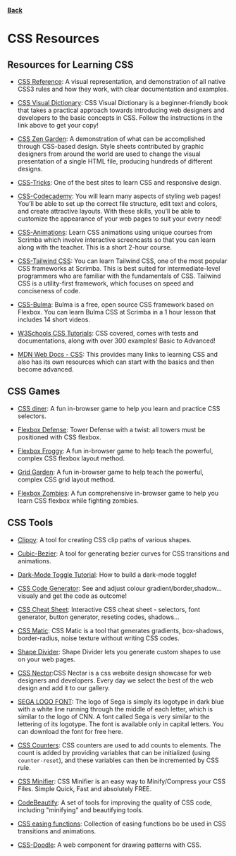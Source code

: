 **[Back](/README.md/)**

# CSS Resources

## Resources for Learning CSS

- [CSS Reference](https://cssreference.io): A visual representation, and demonstration of all native CSS3 rules and how they work, with clear documentation and examples.

- [CSS Visual Dictionary](https://b-ok.asia/book/3705299/e48774?dsource=recommend): CSS Visual Dictionary is a beginner-friendly book that takes a practical approach towards introducing web designers and developers to the basic concepts in CSS. Follow the instructions in the link above to get your copy!

- [CSS Zen Garden](http://www.csszengarden.com/): A demonstration of what can be accomplished through CSS-based design. Style sheets contributed by graphic designers from around the world are used to change the visual presentation of a single HTML file, producing hundreds of different designs.

- [CSS-Tricks](https://css-tricks.com/): One of the best sites to learn CSS and responsive design.

- [CSS-Codecademy](https://www.codecademy.com/learn/learn-css): You will learn many aspects of styling web pages! You’ll be able to set up the correct file structure, edit text and colors, and create attractive layouts. With these skills, you’ll be able to customize the appearance of your web pages to suit your every need!

- [CSS-Animations](https://scrimba.com/learn/cssanimations#): Learn CSS animations using unique courses from Scrimba which involve interactive screencasts so that you can learn along with the teacher. This is a short 2-hour course.

- [CSS-Tailwind CSS](https://scrimba.com/learn/tailwind): You can learn Tailwind CSS, one of the most popular CSS frameworks at Scrimba. This is best suited for intermediate-level programmers who are familiar with the fundamentals of CSS. Tailwind CSS is a utility-first framework, which focuses on speed and conciseness of code.

- [CSS-Bulma](https://scrimba.com/learn/bulma): Bulma is a free, open source CSS framework based on Flexbox. You can learn Bulma CSS at Scrimba in a 1 hour lesson that includes 14 short videos.
- [W3Schools CSS Tutorials](https://www.w3schools.com/css/default.asp): CSS covered, comes with tests and documentations, along with over 300 examples! Basic to Advanced!

- [MDN Web Docs - CSS](https://developer.mozilla.org/en-US/docs/Web/CSS): This provides many links to learning CSS and also has its own resources which can start with the basics and then become advanced.

## CSS Games

- [CSS diner](https://flukeout.github.io/): A fun in-browser game to help you learn and practice CSS selectors.

- [Flexbox Defense](http://www.flexboxdefense.com/): Tower Defense with a twist: all towers must be positioned with CSS flexbox.

- [Flexbox Froggy](http://flexboxfroggy.com/): A fun in-browser game to help teach the powerful, complex CSS flexbox layout method.

- [Grid Garden](https://cssgridgarden.com/): A fun in-browser game to help teach the powerful, complex CSS grid layout method.

- [Flexbox Zombies](https://flexboxzombies.com/p/flexbox-zombies/): A fun comprehensive in-browser game to help you learn CSS flexbox while fighting zombies.

## CSS Tools

- [Clippy](https://bennettfeely.com/clippy/): A tool for creating CSS clip paths of various shapes.

- [Cubic-Bezier](https://cubic-bezier.com/): A tool for generating bezier curves for CSS transitions and animations.

- [Dark-Mode Toggle Tutorial](https://fluvixx.dev/posts/how-to-build-a-dark-mode.html): How to build a dark-mode toggle!

- [CSS Code Generator](https://html-css-js.com/css/generator/): See and adjust colour gradient/border,shadow... visualy and get the code as outcome!

- [CSS Cheat Sheet](https://htmlcheatsheet.com/css/): Interactive CSS cheat sheet - selectors, font generator, button generator, reseting codes, shadows...

- [CSS Matic](https://www.cssmatic.com/): CSS Matic is a tool that generates gradients, box-shadows, border-radius, noise texture without writing CSS codes.

- [Shape Divider](https://www.shapedivider.app/): Shape Divider lets you generate custom shapes to use on your web pages.

- [CSS Nector](https://cssnectar.com/):CSS Nectar is a css website design showcase for web designers and developers. Every day we select the best of the web design and add it to our gallery.

- [SEGA LOGO FONT](https://www.cufonfonts.com/font/sega-logo-font): The logo of Sega is simply its logotype in dark blue with a white line running through the middle of each letter, which is similar to the logo of CNN. A font called Sega is very similar to the lettering of its logotype. The font is available only in capital letters. You can download the font for free here.

- [CSS Counters](https://www.freecodecamp.org/news/numbering-with-css-counters/): CSS counters are used to add counts to elements. The count is added by providing variables that can be initialized (using `counter-reset`), and these variables can then be incremented by CSS rule.

- [CSS Minifier](https://cssminifier.com/): CSS Minifier is an easy way to Minify/Compress your CSS Files. Simple Quick, Fast and absolutely FREE.

- [CodeBeautify](https://codebeautify.org/css-tools): A set of tools for improving the quality of CSS code, including "minifying" and beautifying tools.

- [CSS easing functions](https://easings.net/): Collection of easing functions bo be used in CSS transitions and animations.

- [CSS-Doodle](https://css-doodle.com/): A web component for drawing patterns with CSS. 
